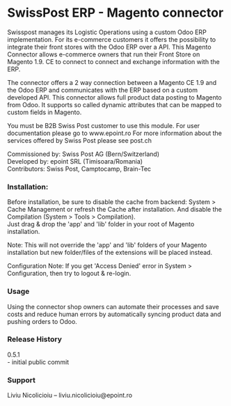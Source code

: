 <h1>SwissPost ERP - Magento connector</h1>
<p>Swisspost manages its Logistic Operations using a custom Odoo ERP implementation. For its e-commerce customers it offers the possibility to integrate their front stores with the Odoo ERP over a API.
This Magento Connector allows e-commerce owners that run their Front Store on Magento 1.9. CE to connect to connect and exchange information with the ERP.</p>
<p>The connector offers a 2 way connection between a Magento CE 1.9 and the Odoo ERP and communicates with the ERP based on a custom developed API.  
This connector allows full product data posting to Magento from Odoo. It supports so called dynamic attributes that can be mapped to custom fields in Magento.</p>
<p>You must be B2B Swiss Post customer to use this module. For user documentation please go to www.epoint.ro For more information about the services offered by Swiss Post please see post.ch</p>
<p>Commissioned by: Swiss Post AG (Bern/Switzerland)<br>
Developed by: epoint SRL (Timisoara/Romania)<br>
Contributors: Swiss Post, Camptocamp, Brain-Tec</p>
<h3>Installation:</h3>
<p>Before installation, be sure to disable the cache from backend: System > Cache Management or refresh the Cache after installation. And disable the Compilation (System > Tools > Compilation).<br>Just drag & drop the 'app' and 'lib' folder in your root of Magento installation.</p>
<p>Note: This will not override the 'app' and 'lib' folders of your Magento installation but new folder/files of the extensions will be placed instead.</p>
<p>Configuration Note: If you get 'Access Denied' error in System > Configuration, then try to logout & re-login.</p>
<h3>Usage</h3>
<p>Using the connector shop owners can automate their processes and save costs and reduce human errors by automatically syncing product data and pushing orders to Odoo.</p>
<h3>Release History</h3>
<p>0.5.1<br>
- initial public commit</p>
<h3>Support</h3>
Liviu Nicolicioiu – liviu.nicolicioiu@epoint.ro 
